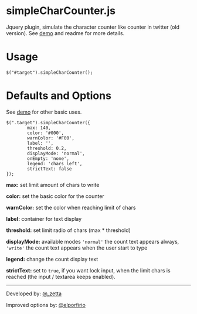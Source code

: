 simpleCharCounter.js
=================

Jquery plugin, simulate the character counter like counter in twitter (old version). See [demo](http://simplecharcounter.porfirio.mx/ "demo") and readme for more details.

# Usage #

    $("#target").simpleCharCounter();

# Defaults and Options #

See [demo](http://simplecharcounter.porfirio.mx/ "demo") for other basic uses.

    $(".target").simpleCharCounter({
			max: 140,
			color: '#000',
			warnColor: '#F00',
			label: '',
			threshold: 0.2,
			displayMode: 'normal',
			onEmpty: 'none',
			legend: 'chars left',
			strictText: false
	});

**max:** set limit amount of chars to write

**color:** set the basic color for the counter

**warnColor:** set the color when reaching limit of chars

**label:** container for text display

**threshold:** set limit radio of chars (max * threshold)

**displayMode:** available modes `'normal'` the count text appears always, `'write'` the count text appears when the user start to type

**legend:** change the count display text

**strictText:** set to `true`, if you want lock input, when the limit chars is reached (the input / textarea keeps enabled).


----------
Developed by: [@_zetta](http://twitter.com/_zetta)

Improved options by: [@elporfirio](http://twitter.com/elporfirio)